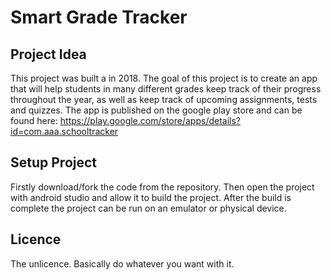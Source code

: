 # Smart Grade Tracker

## Project Idea
This project was built a in 2018. The goal of this project is to 
create an app that will help students in many different grades keep track of their progress throughout 
the year, as well as keep track of upcoming assignments, tests and quizzes. The app is published on 
the google play store and can be found here: https://play.google.com/store/apps/details?id=com.aaa.schooltracker 

## Setup Project
Firstly download/fork the code from the repository. Then open the project with android studio and allow 
it to build the project. After the build is complete the project can be run on an emulator or physical device.

## Licence
The unlicence. Basically do whatever you want with it.
